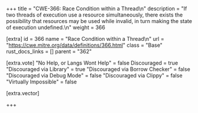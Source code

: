 +++
title = "CWE-366: Race Condition within a Thread\n"
description = "If two threads of execution use a resource simultaneously, there exists the possibility that resources may be used while invalid, in turn making the state of execution undefined.\n"
weight = 366

[extra]
id = 366
name = "Race Condition within a Thread\n"
url = "https://cwe.mitre.org/data/definitions/366.html"
class = "Base"
rust_docs_links = []
parent = "362"

[extra.vote]
"No Help, or Langs Wont Help" = false
Discouraged = true
"Discouraged via Library" = true
"Discouraged via Borrow Checker" = false
"Discouraged via Debug Mode" = false
"Discouraged via Clippy" = false
"Virtually Impossible" = false

[extra.vector]

+++